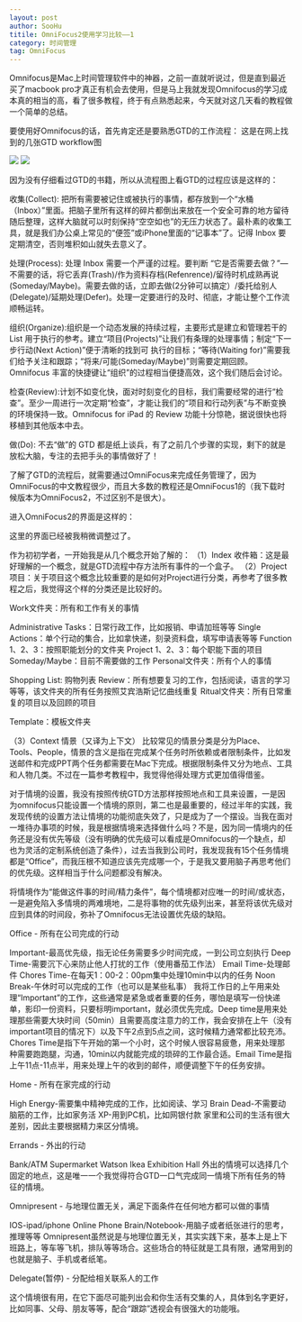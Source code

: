 ```yaml
---
layout: post
author: SooHu
titile: OmniFocus2使用学习比较——1
category: 时间管理
tag: OmniFocus
---
```


Omnifocus是Mac上时间管理软件中的神器，之前一直就听说过，但是直到最近买了macbook pro才真正有机会去使用，但是马上我就发现Omnifocus的学习成本真的相当的高，看了很多教程，终于有点熟悉起来，今天就对这几天看的教程做一个简单的总结。

要使用好Omnifocus的话，首先肯定还是要熟悉GTD的工作流程：
这是在网上找到的几张GTD workflow图



![](http://7tszki.com1.z0.glb.clouddn.com/gtdworkflow.jpg)
![](http://7tszki.com1.z0.glb.clouddn.com/gtdworkflow2.jpg)


<!-- more -->
因为没有仔细看过GTD的书籍，所以从流程图上看GTD的过程应该是这样的：

收集(Collect): 把所有需要被记住或被执行的事情，都存放到一个“水桶（Inbox）”里面。把脑子里所有这样的碎片都倒出来放在一个安全可靠的地方留待随后整理，这样大脑就可以时刻保持“空空如也”的无压力状态了。最朴素的收集工具，就是我们办公桌上常见的“便签”或iPhone里面的“记事本”了。记得 Inbox 要定期清空，否则堆积如山就失去意义了。

处理(Process): 处理 Inbox 需要一个严谨的过程。要判断 “它是否需要去做？”—不需要的话，将它丢弃(Trash)/作为资料存档(Refenrence)/留待时机成熟再说(Someday/Maybe)。需要去做的话，立即去做(2分钟可以搞定）/委托给别人(Delegate)/延期处理(Defer)。处理一定要进行的及时、彻底，才能让整个工作流顺畅运转。

组织(Organize):组织是一个动态发展的持续过程，主要形式是建立和管理若干的 List 用于执行的参考。建立“项目(Projects)”让我们有条理的处理事情；制定“下一步行动(Next Action)”便于清晰的找到可
执行的目标；“等待(Waiting for)”需要我们给予关注和跟踪；“将来/可能(Someday/Maybe)”则需要定期回顾。Omnifocus 丰富的快捷键让“组织”的过程相当便捷高效，这个我们随后会讨论。

检查(Review):计划不如变化快，面对时刻变化的目标，我们需要经常的进行“检查”。至少一周进行一次定期“检查”，才能让我们的“项目和行动列表”与不断变换的环境保持一致。Omnifocus for iPad 的 Review 功能十分惊艳，据说很快也将移植到其他版本中去。

做(Do): 不去“做”的 GTD 都是纸上谈兵，有了之前几个步骤的实现，剩下的就是放松大脑，专注的去把手头的事情做好了！


了解了GTD的流程后，就需要通过OmniFocus来完成任务管理了，因为OmniFocus的中文教程很少，而且大多数的教程还是OmniFocus1的（我下载时候版本为OmniFocus2，不过区别不是很大）。

进入OmniFocus2的界面是这样的：


这里的界面已经被我稍微调整过了。

作为初初学者，一开始我是从几个概念开始了解的：
（1）Index  收件箱：这是最好理解的一个概念，就是GTD流程中存方法所有事件的一个盒子。
（2）Project  项目：关于项目这个概念比较重要的是如何对Project进行分类，再参考了很多教程之后，我觉得这个样的分类还是比较好的。


Work文件夹：所有和工作有关的事情

Administrative Tasks：日常行政工作，比如报销、申请加班等等
Single Actions：单个行动的集合，比如拿快递，刻录资料盘，填写申请表等等
Function 1、2、3：按照职能划分的文件夹
Project 1、2、3：每个职能下面的项目
Someday/Maybe：目前不需要做的工作
Personal文件夹：所有个人的事情

Shopping List: 购物列表
Review：所有想要复习的工作，包括阅读，语言的学习等等，该文件夹的所有任务按照艾宾浩斯记忆曲线重复
Ritual文件夹：所有日常重复的项目以及回顾的项目


Template：模板文件夹



（3）Context  情景（又译为上下文）
比较常见的情景分类是分为Place、Tools、People，情景的含义是指在完成某个任务时所依赖或者限制条件，比如发送邮件和完成PPT两个任务都需要在Mac下完成。根据限制条件又分为地点、工具和人物几类。不过在一篇参考教程中，我觉得他得处理方式更加值得借鉴。

对于情境的设置，我没有按照传统GTD方法那样按照地点和工具来设置，一是因为omnifocus只能设置一个情境的原则，第二也是最重要的，经过半年的实践，我发现传统的设置方法让情境的功能彻底失效了，只是成为了一个摆设。当我在面对一堆待办事项的时候，我是根据情境来选择做什么吗？不是，因为同一情境内的任务还是没有优先等级（没有明确的优先级可以看成是Omnifocus的一个缺点，却也为灵活的定制系统创造了条件），过去当我到公司时，我发现我有15个任务情境都是“Office”，而我压根不知道应该先完成哪一个，于是我又要用脑子再思考他们的优先级。这样相当于什么问题都没有解决。



将情境作为“能做这件事的时间/精力条件”，每个情境都对应唯一的时间/或状态，一是避免陷入多情境的两难境地，二是将事物的优先级列出来，甚至将该优先级对应到具体的时间段，弥补了Omnifocus无法设置优先级的缺陷。

Office - 所有在公司完成的行动

Important-最高优先级，指无论任务需要多少时间完成，一到公司立刻执行
Deep Time-需要沉下心来防止他人打扰的工作（使用番茄工作法）
Email Time-处理邮件
Chores Time-在每天1：00-2：00pm集中处理10min中以内的任务
Noon Break-午休时可以完成的工作（也可以是某些私事）
我将工作日的上午用来处理“Important”的工作，这些通常是紧急或者重要的任务，哪怕是填写一份快递单，影印一份资料，只要标明important，就必须优先完成。Deep time是用来处理那些需要大块时间（50min）且需要高度注意力的工作，我会安排在上午（没有important项目的情况下）以及下午2点到5点之间，这时候精力通常都比较充沛。Chores Time是指下午开始的第一个小时，这个时候人很容易疲惫，用来处理那种需要跑跑腿，沟通，10min以内就能完成的琐碎的工作最合适。Email Time是指上午11点-11点半，用来处理上午的收到的邮件，顺便调整下午的任务安排。

Home - 所有在家完成的行动

High Energy-需要集中精神完成的工作，比如阅读、学习
Brain Dead-不需要动脑筋的工作，比如家务活
XP-用到PC机，比如网银付款
家里和公司的生活有很大差别，因此主要根据精力来区分情境。

Errands - 外出的行动

Bank/ATM
Supermarket
Watson
Ikea
Exhibition Hall
外出的情境可以选择几个固定的地点，这是唯一一个我觉得符合GTD一口气完成同一情境下所有任务的特征的情境。

Omnipresent - 与地理位置无关，满足下面条件在任何地方都可以做的事情

IOS-ipad/iphone
Online
Phone
Brain/Notebook-用脑子或者纸张进行的思考，推理等等
Omnipresent虽然说是与地理位置无关，其实实践下来，基本上是上下班路上，等车等飞机，排队等等场合。这些场合的特征就是工具有限，通常用到的也就是脑子、手机或者纸笔。

Delegate(暂停) - 分配给相关联系人的工作

这个情境很有用，在它下面尽可能列出会和你生活有交集的人，具体到名字更好，比如同事、父母、朋友等等，配合“跟踪”透视会有很强大的功能哦。




